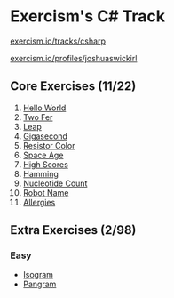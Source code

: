 Exercism's C# Track
===================

[exercism.io/tracks/csharp](https://exercism.io/tracks/csharp)

[exercism.io/profiles/joshuaswickirl](https://exercism.io/profiles/joshuaswickirl)

Core Exercises (11/22)
----------------------
1.  [Hello World](/hello-world)
2.  [Two Fer](/two-fer)
3.  [Leap](/leap)
4.  [Gigasecond](/gigasecond)
5.  [Resistor Color](/resistor-color)
6.  [Space Age](/space-age)
7.  [High Scores](/high-scores)
8.  [Hamming](/hamming)
9.  [Nucleotide Count](/nucleotide-count)
10. [Robot Name](/robot-name)
11. [Allergies](/allergies)

Extra Exercises (2/98)
----------------------
### Easy
- [Isogram](/isogram)
- [Pangram](/pangram)
